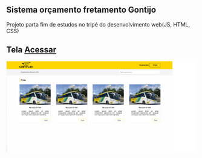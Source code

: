 ## Sistema orçamento fretamento Gontijo
Projeto parta fim de estudos no tripé do desenvolvimento web(JS, HTML, CSS)

## Tela <a href="https://mlopesg.github.io/gontijo-sistema-orcamentos/">Acessar</a>
<img src="Sem título.png">
